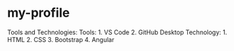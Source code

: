 # my-profile

Tools and Technologies:
Tools:
    1. VS Code
    2. GitHub Desktop
Technology:
    1. HTML
    2. CSS
    3. Bootstrap
    4. Angular  